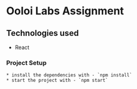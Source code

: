 # Ooloi Labs Assignment 


## Technologies used
  * React
   


### Project Setup

    * install the dependencies with - `npm install`
    * start the project with - `npm start`
